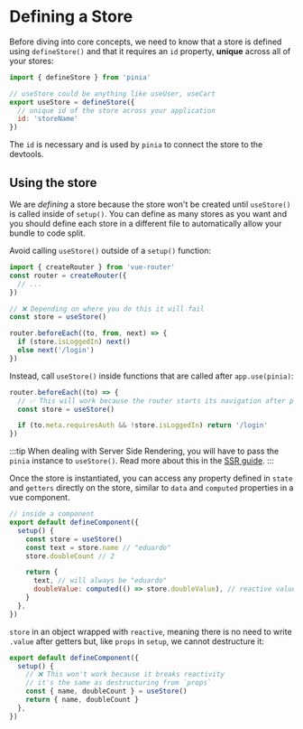# Defining a Store

Before diving into core concepts, we need to know that a store is defined using `defineStore()` and that it requires an `id` property, **unique** across all of your stores:

```js
import { defineStore } from 'pinia'

// useStore could be anything like useUser, useCart
export useStore = defineStore({
  // unique id of the store across your application
  id: 'storeName'
})
```

The `id` is necessary and is used by `pinia` to connect the store to the devtools.

## Using the store

We are _defining_ a store because the store won't be created until `useStore()` is called inside of `setup()`. You can define as many stores as you want and you should define each store in a different file to automatically allow your bundle to code split.

Avoid calling `useStore()` outside of a `setup()` function:

```js
import { createRouter } from 'vue-router'
const router = createRouter({
  // ...
})

// ❌ Depending on where you do this it will fail
const store = useStore()

router.beforeEach((to, from, next) => {
  if (store.isLoggedIn) next()
  else next('/login')
})
```

Instead, call `useStore()` inside functions that are called after `app.use(pinia)`:

```js
router.beforeEach((to) => {
  // ✅ This will work because the router starts its navigation after pinia is installed
  const store = useStore()

  if (to.meta.requiresAuth && !store.isLoggedIn) return '/login'
})
```

:::tip
When dealing with Server Side Rendering, you will have to pass the `pinia` instance to `useStore()`. Read more about this in the [SSR guide](./server-side-rendering.md).
:::

Once the store is instantiated, you can access any property defined in `state` and `getters` directly on the store, similar to `data` and `computed` properties in a vue component.

```js
// inside a component
export default defineComponent({
  setup() {
    const store = useStore()
    const text = store.name // "eduardo"
    store.doubleCount // 2

    return {
      text, // will always be "eduardo"
      doubleValue: computed(() => store.doubleValue), // reactive value
    }
  },
})
```

`store` in an object wrapped with `reactive`, meaning there is no need to write `.value` after getters but, like `props` in `setup`, we cannot destructure it:

```ts
export default defineComponent({
  setup() {
    // ❌ This won't work because it breaks reactivity
    // it's the same as destructuring from `props`
    const { name, doubleCount } = useStore()
    return { name, doubleCount }
  },
})
```
